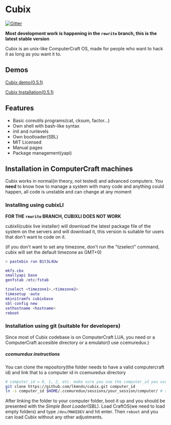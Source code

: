 # Cubix

[![Gitter](https://badges.gitter.im/lkmnds/cubix.svg)](https://gitter.im/lkmnds/cubix?utm_source=badge&utm_medium=badge&utm_campaign=pr-badge)

**Most development work is happening in the `rewrite` branch, this is the latest stable version**

Cubix is an unix-like ComputerCraft OS, made for people who want to hack it as long as you want it to.

## Demos

[Cubix demo(0.5.1)](https://www.youtube.com/watch?v=SZ-8C3hH3F4)

[Cubix Installation(0.5.1)](https://www.youtube.com/watch?v=sxkpyHpaJRY)

## Features
 * Basic coreutils programs(cat, cksum, factor...)
 * Own shell with bash-like syntax
 * init and runlevels
 * Own bootloader(SBL)
 * MIT Licensed
 * Manual pages
 * Package management(yapi)

## Installation in ComputerCraft machines

Cubix works in normal(in theory, not tested) and advanced computers.
You **need** to know how to manage a system with many code and anything could happen, all code is unstable and can change at any moment


### Installing using cubixLI

**FOR THE `rewrite` BRANCH, CUBIXLI DOES NOT WORK**

cubixli(cubix live installer) will download the latest package file of the system on the servers
and will download it, this version is suitable for users that don't want to code on it.

(if you don't want to set any timezone, don't run the "tzselect" command, cubix will set the default timezone as GMT+0)
```lua
> pastebin run B1t3L4Uw

mkfs.cbx
smallyapi base
genfstab /etc/fstab

tzselect <timezone1>,<timezone2>
timesetup -auto
mkinitramfs cubixbase
sbl-config new
sethostname <hostname>
reboot
```

### Installation using git (suitable for developers)

Since most of Cubix codebase is on ComputerCraft LUA, you need or a ComputerCraft accesible directory or a emulator(I use ccemuredux.)

##### ccemuredux instructions
You can clone the repository(the folder needs to have a valid computercraft id) and link that to a computer id in ccemuredux directory
```bash
# computer_id = 0, 1, 2, etc. make sure you use the computer_id you used here
git clone https://github.com/lkmnds/cubix.git computer_id
ln -s computer_id $HOME/.ccemuredux/sessions/your_session/computer/ # something like that
```

After linking the folder to your computer folder, boot it up and you should be presented with the *Simple Boot Loader*(SBL). Load CraftOS(we need to load empty folders) and type `/dev/MAKEDEV` and hit enter. Then `reboot` and you can load Cubix without any other adjustments.

